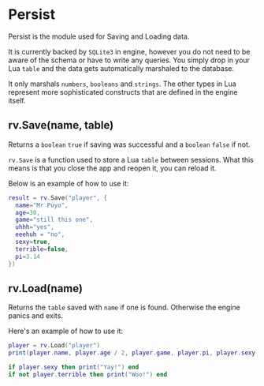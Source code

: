 # Persist

Persist is the module used for Saving and Loading data.

It is currently backed by `SQLite3` in engine, however you do not
need to be aware of the schema or have to write any queries. You simply
drop in your Lua `table` and the data gets automatically marshaled to the
database.

It only marshals `numbers`, `booleans` and `strings`. The other types in Lua
represent more sophisticated constructs that are defined in the engine itself.

## rv.Save(name, table)

Returns a `boolean` `true` if saving was successful and a `boolean` `false` if
not.

`rv.Save` is a function used to store a Lua `table` between sessions. What this
means is that you close the app and reopen it, you can reload it.

Below is an example of how to use it:

```lua
result = rv.Save("player", {
  name="Mr Puyo",
  age=30,
  game="still this one",
  uhhh="yes",
  eeehuh = "no",
  sexy=true,
  terrible=false,
  pi=3.14
})
```

## rv.Load(name)

Returns the `table` saved with `name` if one is found. Otherwise the engine
panics and exits.

Here's an example of how to use it:

```lua
player = rv.Load("player")
print(player.name, player.age / 2, player.game, player.pi, player.sexy, player.terrible)

if player.sexy then print("Yay!") end
if not player.terrible then print("Woo!") end
```
